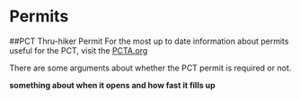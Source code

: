 # Permits
##PCT Thru-hiker Permit
For the most up to date information about permits useful for the PCT, visit the [PCTA.org](https://www.pcta.org/discover-the-trail/permits/long-distance-permit-request/)

There are some arguments about whether the PCT permit is required or not. 

__something about when it opens and how fast it fills up__

